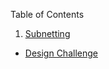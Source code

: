 Table of Contents
<br>
 1. <a href="https://github.com/DesignsMP/Lab_Reports/tree/master/Subnetting">Subnetting </a>
<ul>
  <li> <a href="https://github.com/DesignsMP/Lab_Reports/tree/master/Subnetting/Design%20Challenge">Design Challenge</a></li>
